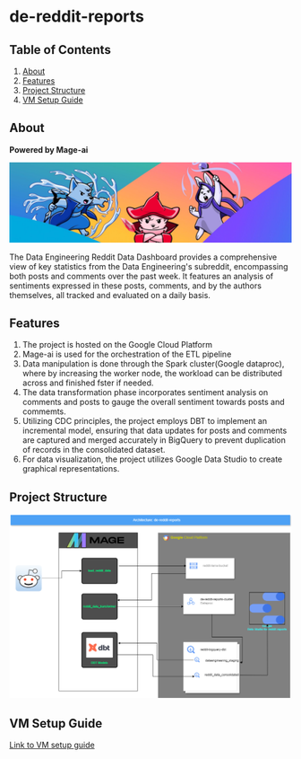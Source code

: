 # de-reddit-reports


## Table of Contents
1. [About](#about)
2. [Features](#features)
3. [Project Structure](#project-structure)
4. [VM Setup Guide](#vm-setup-guide)

## About
**Powered by Mage-ai**
<div>
<img src="https://github.com/mage-ai/assets/blob/main/mascots/mascots-shorter.jpeg?raw=true">
</div>


The Data Engineering Reddit Data Dashboard provides a comprehensive view of key statistics from the Data Engineering's subreddit, encompassing both posts and comments over the past week. It features an analysis of sentiments expressed in these posts, comments, and by the authors themselves, all tracked and evaluated on a daily basis.

## Features

1. The project is hosted on the Google Cloud Platform 
2. Mage-ai is used for the orchestration of the ETL pipeline 
3. Data manipulation is done through the Spark cluster(Google dataproc), where by increasing the worker node, the workload can be distributed across and finished fster if needed.
4. The data transformation phase incorporates sentiment analysis on comments and posts to gauge the overall sentiment towards posts and commemts.
5. Utilizing CDC principles, the project employs DBT to implement an incremental model, ensuring that data updates for posts and comments are captured and merged accurately in BigQuery to prevent duplication of records in the consolidated dataset. 
6. For data visualization, the project utilizes Google Data Studio to create graphical representations.

## Project Structure

<img src="./README_resources/de-reddit-reports-architecture.drawio (2).png" alt="project_structure" width="1200"/>

## VM Setup Guide
[Link to VM setup guide](./vm_setup.md)



